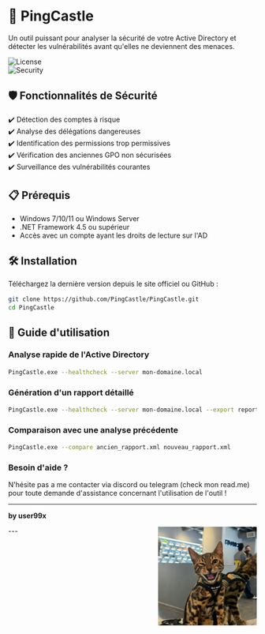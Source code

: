 # 🏰 PingCastle  
Un outil puissant pour analyser la sécurité de votre Active Directory et détecter les vulnérabilités avant qu'elles ne deviennent des menaces.  

![License](https://img.shields.io/badge/license-MIT-blue.svg)  
![Security](https://img.shields.io/badge/security-high-red.svg)  

## 🛡️ Fonctionnalités de Sécurité  
✔️ Détection des comptes à risque  
✔️ Analyse des délégations dangereuses  
✔️ Identification des permissions trop permissives  
✔️ Vérification des anciennes GPO non sécurisées  
✔️ Surveillance des vulnérabilités courantes  

## 📋 Prérequis  
- Windows 7/10/11 ou Windows Server  
- .NET Framework 4.5 ou supérieur  
- Accès avec un compte ayant les droits de lecture sur l'AD  

## 🛠️ Installation  
Téléchargez la dernière version depuis le site officiel ou GitHub :  
```sh
git clone https://github.com/PingCastle/PingCastle.git  
cd PingCastle  
```

## 📖 Guide d'utilisation  

###  Analyse rapide de l'Active Directory  
```sh
PingCastle.exe --healthcheck --server mon-domaine.local
```

###  Génération d'un rapport détaillé  
```sh
PingCastle.exe --healthcheck --server mon-domaine.local --export report.html
```

###  Comparaison avec une analyse précédente  
```sh
PingCastle.exe --compare ancien_rapport.xml nouveau_rapport.xml
```
### Besoin d'aide ?

N'hésite pas a me contacter via discord ou telegram (check mon read.me) pour toute demande d'assistance concernant l'utilisation de l'outil !

---

**by user99x**

<p align="center">
  <img src="user99x.jpeg" alt="Logo github" width="200" align="right">
</p>
---
